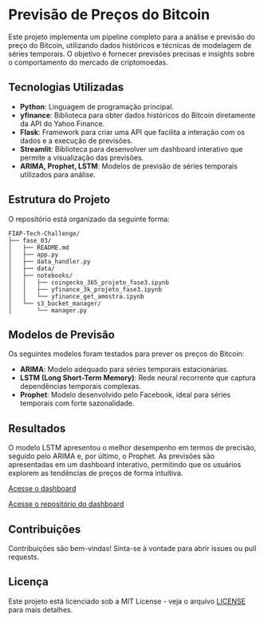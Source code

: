 # Previsão de Preços do Bitcoin

Este projeto implementa um pipeline completo para a análise e previsão do preço do Bitcoin, utilizando dados históricos e técnicas de modelagem de séries temporais. O objetivo é fornecer previsões precisas e insights sobre o comportamento do mercado de criptomoedas.

## Tecnologias Utilizadas

- **Python**: Linguagem de programação principal.
- **yfinance**: Biblioteca para obter dados históricos do Bitcoin diretamente da API do Yahoo Finance.
- **Flask**: Framework para criar uma API que facilita a interação com os dados e a execução de previsões.
- **Streamlit**: Biblioteca para desenvolver um dashboard interativo que permite a visualização das previsões.
- **ARIMA, Prophet, LSTM**: Modelos de previsão de séries temporais utilizados para análise.

## Estrutura do Projeto

O repositório está organizado da seguinte forma:

```
FIAP-Tech-Challenge/
├── fase_03/
│   ├── README.md
│   ├── app.py
│   ├── data_handler.py
│   ├── data/
│   ├── notebooks/
│   │   ├── coingecko_365_projeto_fase3.ipynb
│   │   ├── yfinance_3k_projeto_fase3.ipynb
│   │   └── yfinance_get_amostra.ipynb
│   └── s3_bucket_manager/
│       └── manager.py
```

## Modelos de Previsão

Os seguintes modelos foram testados para prever os preços do Bitcoin:

- **ARIMA**: Modelo adequado para séries temporais estacionárias.
- **LSTM (Long Short-Term Memory)**: Rede neural recorrente que captura dependências temporais complexas.
- **Prophet**: Modelo desenvolvido pelo Facebook, ideal para séries temporais com forte sazonalidade.

## Resultados

O modelo LSTM apresentou o melhor desempenho em termos de precisão, seguido pelo ARIMA e, por último, o Prophet. As previsões são apresentadas em um dashboard interativo, permitindo que os usuários explorem as tendências de preços de forma intuitiva.

[Acesse o dashboard](https://bitcoin-price-prediction-dashboard.streamlit.app/)

[Acesse o repositório do dashboard](https://github.com/lis-r-barreto/bitcoin-price-predictor-app)

## Contribuições

Contribuições são bem-vindas! Sinta-se à vontade para abrir issues ou pull requests.

## Licença

Este projeto está licenciado sob a MIT License - veja o arquivo [LICENSE](LICENSE) para mais detalhes.
